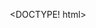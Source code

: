 <DOCTYPE! html>
<html>
<head>
<style>
body {
  display: flex;
  justify-content: center;
}

h1 {
}
h2 {
}


<title>Acacia Elementary Gifted</title>
</head>
<body>
<h1>Acacia Elementary Gifted</h1>
<h2>Stay Posted</h2>
